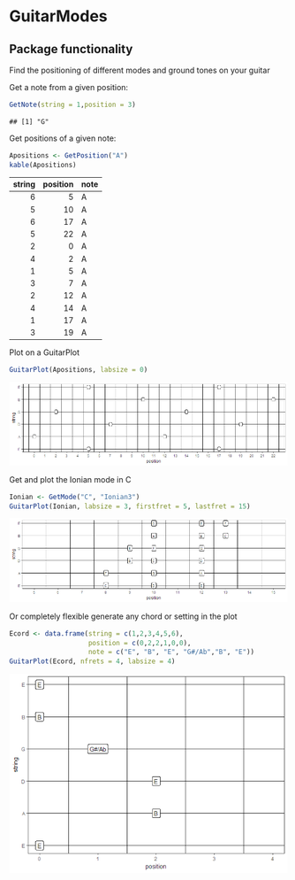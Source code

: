 GuitarModes
================

Package functionality
---------------------

Find the positioning of different modes and ground tones on your guitar

Get a note from a given position:

``` r
GetNote(string = 1,position = 3)
```

    ## [1] "G"

Get positions of a given note:

``` r
Apositions <- GetPosition("A")
kable(Apositions)
```

|  string|  position| note |
|-------:|---------:|:-----|
|       6|         5| A    |
|       5|        10| A    |
|       6|        17| A    |
|       5|        22| A    |
|       2|         0| A    |
|       4|         2| A    |
|       1|         5| A    |
|       3|         7| A    |
|       2|        12| A    |
|       4|        14| A    |
|       1|        17| A    |
|       3|        19| A    |

Plot on a GuitarPlot

``` r
GuitarPlot(Apositions, labsize = 0)
```

![](Vignette_files/figure-markdown_github/unnamed-chunk-3-1.png)

Get and plot the Ionian mode in C

``` r
Ionian <- GetMode("C", "Ionian3")
GuitarPlot(Ionian, labsize = 3, firstfret = 5, lastfret = 15)
```

![](Vignette_files/figure-markdown_github/unnamed-chunk-4-1.png)

Or completely flexible generate any chord or setting in the plot

``` r
Ecord <- data.frame(string = c(1,2,3,4,5,6), 
                    position = c(0,2,2,1,0,0), 
                    note = c("E", "B", "E", "G#/Ab","B", "E"))
GuitarPlot(Ecord, nfrets = 4, labsize = 4)
```

![](Vignette_files/figure-markdown_github/unnamed-chunk-5-1.png)

